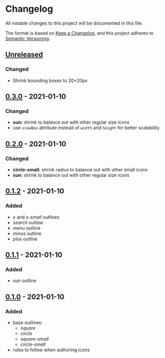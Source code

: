# Changelog

All notable changes to this project will be documented in this file.

The format is based on [Keep a Changelog](https://keepachangelog.com/en/1.0.0/),
and this project adheres to [Semantic Versioning](https://semver.org/spec/v2.0.0.html).

## [Unreleased]

### Changed

- Shrink bounding boxes to 20×20px

## [0.3.0] - 2021-01-10

### Changed

- **sun:** shrink to balance out with other regular size icons
- use `viewBox` attribute instead of `width` and `height` for better scalability

## [0.2.0] - 2021-01-10

### Changed

- **circle-small:** shrink radius to balance out with other small icons
- **sun:** shrink to balance out with other regular size icons

## [0.1.2] - 2021-01-10

### Added

- _x_ and _x-small_ outlines
- _search_ outline
- _menu_ outline
- _minus_ outline
- _plus_ outline

## [0.1.1] - 2021-01-10

### Added

- _sun_ outline

## [0.1.0] - 2021-01-10

### Added

- base outlines:
  - _square_
  - _circle_
  - _square-small_
  - _circle-small_
- rules to follow when authoring icons

[unreleased]: https://github.com/kripod/podicons/compare/v0.3.0...HEAD
[0.3.0]: https://github.com/kripod/podicons/compare/v0.2.0...v0.3.0
[0.2.0]: https://github.com/kripod/podicons/compare/v0.1.2...v0.2.0
[0.1.2]: https://github.com/kripod/podicons/compare/v0.1.1...v0.1.2
[0.1.1]: https://github.com/kripod/podicons/compare/v0.1.0...v0.1.1
[0.1.0]: https://github.com/kripod/podicons/releases/tag/v0.1.0
